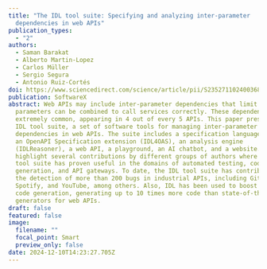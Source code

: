 ```yaml
---
title: "The IDL tool suite: Specifying and analyzing inter-parameter
  dependencies in web APIs"
publication_types:
  - "2"
authors:
  - Saman Barakat
  - Alberto Martin-Lopez
  - Carlos Müller
  - Sergio Segura
  - Antonio Ruiz-Cortés
doi: https://www.sciencedirect.com/science/article/pii/S2352711024003686
publication: SoftwareX
abstract: Web APIs may include inter-parameter dependencies that limit how input
  parameters can be combined to call services correctly. These dependencies are
  extremely common, appearing in 4 out of every 5 APIs. This paper presents the
  IDL tool suite, a set of software tools for managing inter-parameter
  dependencies in web APIs. The suite includes a specification language (IDL),
  an OpenAPI Specification extension (IDL4OAS), an analysis engine
  (IDLReasoner), a web API, a playground, an AI chatbot, and a website. We also
  highlight several contributions by different groups of authors where the IDL
  tool suite has proven useful in the domains of automated testing, code
  generation, and API gateways. To date, the IDL tool suite has contributed to
  the detection of more than 200 bugs in industrial APIs, including GitHub,
  Spotify, and YouTube, among others. Also, IDL has been used to boost automated
  code generation, generating up to 10 times more code than state-of-the-art
  generators for web APIs.
draft: false
featured: false
image:
  filename: ""
  focal_point: Smart
  preview_only: false
date: 2024-12-10T14:23:27.705Z
---
```

